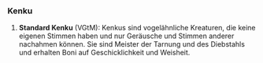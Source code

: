 
### **Kenku**

1. **Standard Kenku** (VGtM): Kenkus sind vogelähnliche Kreaturen, die keine eigenen Stimmen haben und nur Geräusche und Stimmen anderer nachahmen können. Sie sind Meister der Tarnung und des Diebstahls und erhalten Boni auf Geschicklichkeit und Weisheit.